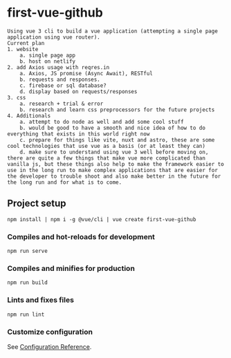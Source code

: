 # first-vue-github
```
Using vue 3 cli to build a vue application (attempting a single page application using vue router).
Current plan
1. website
    a. single page app
    b. host on netlify
2. add Axios usage with reqres.in 
    a. Axios, JS promise (Async Await), RESTful
    b. requests and responses.
    c. firebase or sql database?
    d. display based on requests/responses
3. css
    a. research + trial & error
    b. research and learn css preprocessors for the future projects
4. Additionals
    a. attempt to do node as well and add some cool stuff
    b. would be good to have a smooth and nice idea of how to do everything that exists in this world right now
    c. prepare for things like vite, nuxt and astro, these are some cool technologies that use vue as a basis (or at least they can)
    d. make sure to understand using vue 3 well before moving on, there are quite a few things that make vue more complicated than vanilla js, but these things also help to make the framework easier to use in the long run to make complex applications that are easier for the developer to trouble shoot and also make better in the future for the long run and for what is to come.
```

## Project setup
```
npm install | npm i -g @vue/cli | vue create first-vue-github
```

### Compiles and hot-reloads for development
```
npm run serve
```

### Compiles and minifies for production
```
npm run build
```

### Lints and fixes files
```
npm run lint
```

### Customize configuration
See [Configuration Reference](https://cli.vuejs.org/config/).
